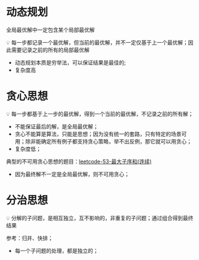# 动态规划

全局最优解中一定包含某个局部最优解

<aside>
💡 每一步都记录一个最优解，但当前的最优解，并不一定仅基于上一个最优解；因此需要记录之前的所有的局部最优解

</aside>

- 动态规划本质是穷举法，可以保证结果是最佳的;
- 复杂度高

# 贪心思想

<aside>
💡 每一步都基于上一步的最优解，得到一个当前的最优解，不记录之前的所有解；

</aside>

- 不能保证最后的解，是全局最优解；
- 贪心不能算是算法，只能是思想；因为没有统一的套路，只有特定的场景可用；除非能确定所有例子都支持贪心策略，举不出反例，那它就可以用贪心；
- 复杂度低；

典型的不可用贪心思想的题目：[leetcode-53-最大子序和(连续)](https://leetcode.cn/problems/maximum-subarray/)

- 因为最终解不一定是全局最优解，则不可用贪心；

# 分治思想

<aside>
💡 分解的子问题，是相互独立，互不影响的，非重复的子问题；通过组合得到最终结果

</aside>

参考：归并、快排；

- 每一个子问题的处理，都是独立的；